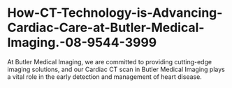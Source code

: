 # How-CT-Technology-is-Advancing-Cardiac-Care-at-Butler-Medical-Imaging.-08-9544-3999
At Butler Medical Imaging, we are committed to providing cutting-edge imaging solutions, and our Cardiac CT scan in Butler Medical Imaging plays a vital role in the early detection and management of heart disease. 
